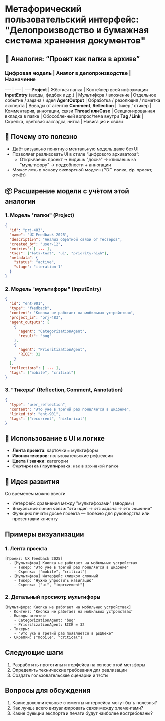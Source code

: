 



# Метафорический пользовательский интерфейс: "Делопроизводство и бумажная система хранения документов"

## 📁 Аналогия: “Проект как папка в архиве”

### Цифровая модель | Аналог в делопроизводстве | Назначение
--- | --- | ---
**Project** | Жёсткая папка | Контейнер всей информации
**InputEntry** (вводы, фидбек и др.) | Мультифора / вложение | Отдельное событие / задача / идея
**AgentOutput** | Обработка / резолюция / пометка эксперта | Выводы от агентов
**Comment, Reflection** | Тикер / стикер | Комментарии, аннотации, связи
**Thread или Case** | Секционированная вкладка в папке | Обособленный вопрос/тема внутри
**Tag / Link** | Скрепка, цветовая закладка, нитка | Навигация и связи

## 🧠 Почему это полезно

- Даёт визуально понятную ментальную модель даже без UI
- Позволяет реализовать UI в стиле “цифрового архиватора”:
  - Открываешь проект → видишь "досье" → кликаешь на "мультифору" → подробности + аннотации
- Может лечь в основу экспортной модели (PDF-папка, zip-проект, отчёт)

## 📦 Расширение модели с учётом этой аналогии

### 1. Модель "папки" (Project)

```json
{
  "id": "prj-483",
  "name": "UX Feedback 2025",
  "description": "Анализ обратной связи от тестеров",
  "created_by": "user-12",
  "entries": [ ... ],
  "tags": ["beta-test", "ui", "priority-high"],
  "metadata": {
    "status": "active",
    "stage": "iteration-1"
  }
}
```

### 2. Модель "мультифоры" (InputEntry)

```json
{
  "id": "ent-901",
  "type": "feedback",
  "content": "Кнопка не работает на мобильных устройствах",
  "project_id": "prj-483",
  "agent_outputs": [
    {
      "agent": "CategorizationAgent",
      "result": "bug"
    },
    {
      "agent": "PrioritizationAgent",
      "RICE": 32
    }
  ],
  "reflections": [ ... ],
  "tags": ["mobile", "critical"]
}
```

### 3. "Тикеры" (Reflection, Comment, Annotation)

```json
{
  "type": "user_reflection",
  "content": "Это уже в третий раз появляется в фидбеке",
  "linked_to": "ent-901",
  "tags": ["recurrent", "historical"]
}
```

## 📍 Использование в UI и логике

- **Лента проекта**: карточки = мультифоры
- **Иконки тикеров**: пользовательские рефлексии
- **Цвета / значки**: категории
- **Сортировка / группировка**: как в архивной папке

## 🔄 Идея развития

Со временем можно ввести:
- Интерфейс сравнения между "мультифорами" (вводами)
- Визуальные линии связи: "эта идея → эта задача → это решение"
- Функцию печати досье проекта — полезно для руководства или презентации клиенту

## Примеры визуализации

### 1. Лента проекта

```
[Проект: UX Feedback 2025]
  - [Мультифора] Кнопка не работает на мобильных устройствах
    - Тикер: "Это уже в третий раз появляется в фидбеке"
    - Скрепка: ["mobile", "critical"]
  - [Мультифора] Интерфейс слишком сложный
    - Тикер: "Нужно упростить навигацию"
    - Скрепка: ["ui", "improvement"]
```

### 2. Детальный просмотр мультифоры

```
[Мультифора: Кнопка не работает на мобильных устройствах]
  - Контент: "Кнопка не работает на мобильных устройствах"
  - Выводы агентов:
    - CategorizationAgent: "bug"
    - PrioritizationAgent: RICE = 32
  - Тикеры:
    - "Это уже в третий раз появляется в фидбеке"
  - Скрепки: ["mobile", "critical"]
```

## Следующие шаги

1. Разработать прототипы интерфейса на основе этой метафоры
2. Определить технические требования для реализации
3. Создать пользовательские сценарии и тесты

## Вопросы для обсуждения

1. Какие дополнительные элементы интерфейса могут быть полезны?
2. Как лучше всего визуализировать связи между элементами?
3. Какие функции экспорта и печати будут наиболее востребованы?

